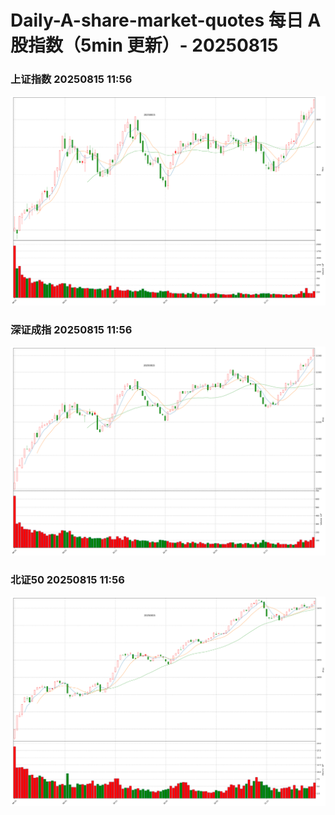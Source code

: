 
# Daily-A-share-market-quotes 每日 A 股指数（5min 更新）- 20250815

### 上证指数 20250815 11:56
![](./fig/2025/8/20250815-sh000001.png)

### 深证成指 20250815 11:56
![](./fig/2025/8/20250815-sz399001.png)

### 北证50 20250815 11:56
![](./fig/2025/8/20250815-bj899050.png)
